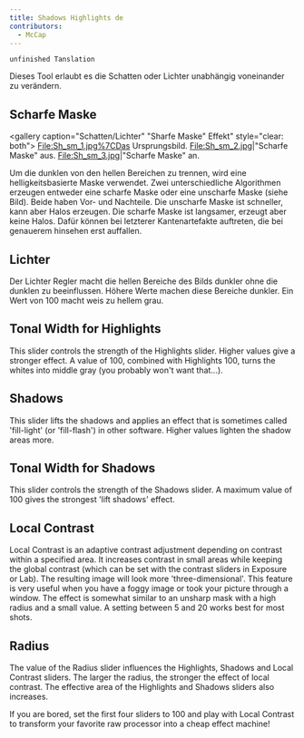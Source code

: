 ```yaml
---
title: Shadows Highlights de
contributors:
  - McCap
---
```


`unfinished Tanslation`

Dieses Tool erlaubt es die Schatten oder Lichter unabhängig voneinander
zu verändern.

## Scharfe Maske

\<gallery caption="Schatten/Lichter" "Sharfe Maske" Effekt"
style="clear: both"\> <File:Sh_sm_1.jpg%7CDas> Ursprungsbild.
<File:Sh_sm_2.jpg>\|"Scharfe Maske" aus. <File:Sh_sm_3.jpg>\|"Scharfe
Maske" an.

</gallery>

Um die dunklen von den hellen Bereichen zu trennen, wird eine
helligkeitsbasierte Maske verwendet. Zwei unterschiedliche Algorithmen
erzeugen entweder eine scharfe Maske oder eine unscharfe Maske (siehe
Bild). Beide haben Vor- und Nachteile. Die unscharfe Maske ist
schneller, kann aber Halos erzeugen. Die scharfe Maske ist langsamer,
erzeugt aber keine Halos. Dafür können bei letzterer Kantenartefakte
auftreten, die bei genauerem hinsehen erst auffallen.

## Lichter

Der Lichter Regler macht die hellen Bereiche des Bilds dunkler ohne die
dunklen zu beeinflussen. Höhere Werte machen diese Bereiche dunkler. Ein
Wert von 100 macht weis zu hellem grau.

## Tonal Width for Highlights

This slider controls the strength of the Highlights slider. Higher
values give a stronger effect. A value of 100, combined with Highlights
100, turns the whites into middle gray (you probably won't want
that...).

## Shadows

This slider lifts the shadows and applies an effect that is sometimes
called 'fill-light' (or 'fill-flash') in other software. Higher values
lighten the shadow areas more.

## Tonal Width for Shadows

This slider controls the strength of the Shadows slider. A maximum value
of 100 gives the strongest 'lift shadows' effect.

## Local Contrast

Local Contrast is an adaptive contrast adjustment depending on contrast
within a specified area. It increases contrast in small areas while
keeping the global contrast (which can be set with the contrast sliders
in Exposure or Lab). The resulting image will look more
'three-dimensional'. This feature is very useful when you have a foggy
image or took your picture through a window. The effect is somewhat
similar to an unsharp mask with a high radius and a small value. A
setting between 5 and 20 works best for most shots.

## Radius

The value of the Radius slider influences the Highlights, Shadows and
Local Contrast sliders. The larger the radius, the stronger the effect
of local contrast. The effective area of the Highlights and Shadows
sliders also increases.

If you are bored, set the first four sliders to 100 and play with Local
Contrast to transform your favorite raw processor into a cheap effect
machine!
